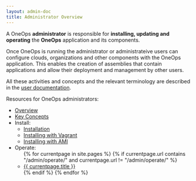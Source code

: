 ```yaml
---
layout: admin-doc
title: Administrator Overview
---
```


A OneOps **administrator** is responsible for **installing, updating and operating** the **OneOps** application and its
components. 

Once OneOps is running the administrator or administrateive users can configure clouds, organizations and other
components with the OneOps application. This enables the creation of assemblies that contain applications and allow
their deployment and management by other users.

All these activities and concepts and the relevant terminology are described in the [user documentation](/user/overview/).

Resources for OneOps administrators:

<ul>
  <li><a href="/admin/index.html">Overview</a></li>
  <li><a href="/admin/general/key-concepts.html" >Key Concepts</a></li>
  <li>Install: 
    <ul>
      <li><a href="/admin/install/index.html" >Installation</a></li>
      <li><a href="/admin/install/install-with-vagrant.html" >Installing with Vagrant</a></li>
      <li><a href="/admin/install/install-with-ami.html" >Installing with AMI</a></li>
    </ul>
  </li>
  <li>Operate:
    <ul>
      {% for currentpage in site.pages %}
        {% if currentpage.url contains "/admin/operate/" and currentpage.url != "/admin/operate/" %}
        <li><a href="{{ currentpage.url }}">{{ currentpage.title }}</a></li>
        {% endif %}
      {% endfor %}
    </ul>
  </li>
</ul>
